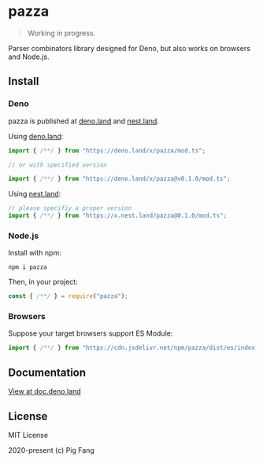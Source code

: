 # pazza

> Working in progress.

Parser combinators library designed for Deno,
but also works on browsers and Node.js.

## Install

### Deno

pazza is published at [deno.land](https://deno.land) and [nest.land](https://nest.land).

Using [deno.land](https://deno.land):

```typescript
import { /**/ } from "https://deno.land/x/pazza/mod.ts";

// or with specified version

import { /**/ } from "https://deno.land/x/pazza@v0.1.0/mod.ts";
```

Using [nest.land](https://nest.land):

```typescript
// please specifiy a proper version
import { /**/ } from "https://x.nest.land/pazza@0.1.0/mod.ts";
```

### Node.js

Install with npm:

```
npm i pazza
```

Then, in your project:

```javascript
const { /**/ } = require("pazza");
```

### Browsers

Suppose your target browsers support ES Module:

```javascript
import { /**/ } from "https://cdn.jsdelivr.net/npm/pazza/dist/es/index.js";
```

## Documentation

[View at doc.deno.land](https://doc.deno.land/https/deno.land/x/pazza/mod.ts)

## License

MIT License

2020-present (c) Pig Fang
